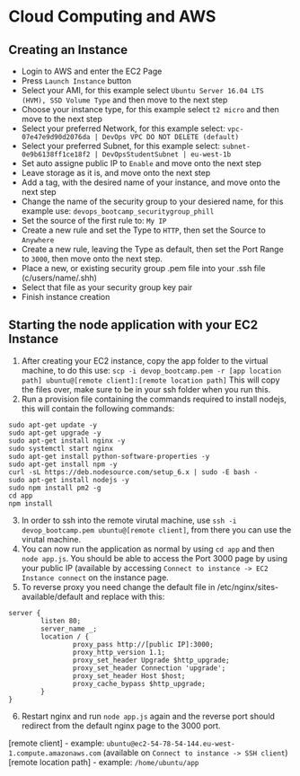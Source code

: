 # Cloud Computing and AWS

## Creating an Instance
- Login to AWS and enter the EC2 Page
- Press `Launch Instance` button
- Select your AMI, for this example select `Ubuntu Server 16.04 LTS (HVM), SSD Volume Type` and then move to the next step
- Choose your instance type, for this example select `t2 micro` and then move to the next step
- Select your preferred Network, for this example select: `vpc-07e47e9d90d2076da | DevOps VPC DO NOT DELETE (default)`
- Select your preferred Subnet, for this example select: `subnet-0e9b6138ff1ce18f2 | DevOpsStudentSubnet | eu-west-1b`
- Set auto assigne public IP to `Enable` and move onto the next step
- Leave storage as it is, and move onto the next step
- Add a tag, with the desired name of your instance, and move onto the next step
- Change the name of the security group to your desiered name, for this example use: `devops_bootcamp_securitygroup_phill`
- Set the source of the first rule to: `My IP`
- Create a new rule and set the Type to `HTTP`, then set the Source to `Anywhere`
- Create a new rule, leaving the Type as default, then set the Port Range to `3000`, then move onto the next step.
- Place a new, or existing security group .pem file into your .ssh file (c/users/name/.shh)
- Select that file as your security group key pair
- Finish instance creation

## Starting the node application with your EC2 Instance
1. After creating your EC2 instance, copy the app folder to the virtual machine, to do this use: `scp -i devop_bootcamp.pem -r [app location path] ubuntu@[remote client]:[remote location path]` This will copy the files over, make sure to be in your ssh folder when you run this.
2. Run a provision file containing the commands required to install nodejs, this will contain the following commands:
```
sudo apt-get update -y
sudo apt-get upgrade -y
sudo apt-get install nginx -y
sudo systemctl start nginx
sudo apt-get install python-software-properties -y
sudo apt-get install npm -y
curl -sL https://deb.nodesource.com/setup_6.x | sudo -E bash -
sudo apt-get install nodejs -y
sudo npm install pm2 -g
cd app
npm install
```
3. In order to ssh into the remote virutal machine, use `ssh -i devop_bootcamp.pem ubuntu@[remote client]`, from there you can use the virutal machine.
4. You can now run the application as normal by using `cd app` and then `node app.js`. You should be able to access the Port 3000 page by using your public IP (available by accessing `Connect to instance -> EC2 Instance connect` on the instance page.
5. To reverse proxy you need change the default file in /etc/nginx/sites-available/default and replace with this:
```
server {
        listen 80;
        server_name _;
        location / {
                proxy_pass http://[public IP]:3000;
                proxy_http_version 1.1;
                proxy_set_header Upgrade $http_upgrade;
                proxy_set_header Connection 'upgrade';
                proxy_set_header Host $host;
                proxy_cache_bypass $http_upgrade;
        }
}
```
6. Restart nginx and run `node app.js` again and the reverse port should redirect from the default nginx page to the 3000 port.

[remote client] - example: `ubuntu@ec2-54-78-54-144.eu-west-1.compute.amazonaws.com` (available on `Connect to instance -> SSH client`)
[remote location path] - example: `/home/ubuntu/app`

